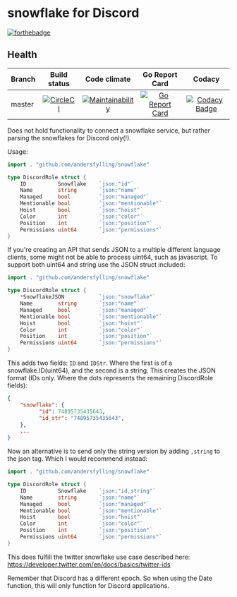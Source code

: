 # snowflake for Discord
[![forthebadge](https://forthebadge.com/images/badges/made-with-go.svg)](https://forthebadge.com)

## Health
| Branch       | Build status  | Code climate | Go Report Card | Codacy |
| ------------ |:-------------:|:---------------:|:-------------:|:----------------:|
| master       | [![CircleCI](https://circleci.com/gh/andersfylling/snowflake/tree/master.svg?style=shield)](https://circleci.com/gh/andersfylling/snowflake/tree/master) | [![Maintainability](https://api.codeclimate.com/v1/badges/5fe3da7a87c3185b5f33/maintainability)](https://codeclimate.com/github/andersfylling/snowflake/maintainability) | [![Go Report Card](https://goreportcard.com/badge/github.com/andersfylling/snowflake)](https://goreportcard.com/report/github.com/andersfylling/snowflake) | [![Codacy Badge](https://api.codacy.com/project/badge/Grade/e33fb047672644a8900bd20fdbc234be)](https://www.codacy.com/project/andersfylling/snowflake/dashboard?utm_source=github.com&amp;utm_medium=referral&amp;utm_content=andersfylling/snowflake&amp;utm_campaign=Badge_Grade_Dashboard) |

Does not hold functionality to connect a snowflake service, but rather parsing the snowflakes for Discord only(!).

Usage:

```go
import . "github.com/andersfylling/snowflake"

type DiscordRole struct {
    ID          Snowflake    `json:"id"`
    Name        string       `json:"name"`
    Managed     bool         `json:"managed"`
    Mentionable bool         `json:"mentionable"`
    Hoist       bool         `json:"hoist"`
    Color       int          `json:"color"`
    Position    int          `json:"position"`
    Permissions uint64       `json:"permissions"`
}
```

If you're creating an API that sends JSON to a multiple different language clients, some might not be able to process uint64, such as javascript. To support both uint64 and string use the JSON struct included:

```go
import . "github.com/andersfylling/snowflake"

type DiscordRole struct {
    *SnowflakeJSON           `json:"snowflake"`
    Name        string       `json:"name"`
    Managed     bool         `json:"managed"`
    Mentionable bool         `json:"mentionable"`
    Hoist       bool         `json:"hoist"`
    Color       int          `json:"color"`
    Position    int          `json:"position"`
    Permissions uint64       `json:"permissions"`
}
```

This adds two fields: `ID` and `IDStr`. Where the first is of a snowflake.ID(uint64), and the second is a string. This creates the JSON format (IDs only. Where the dots represents the remaining DiscordRole fields):

```json
{
    "snowflake": {
          "id": 74895735435643,
          "id_str": "74895735435643",
    },
    ...
}
```

Now an alternative is to send only the string version by adding `,string` to the json tag. Which I would recommend instead:

```go
import . "github.com/andersfylling/snowflake"

type DiscordRole struct {
    ID          Snowflake    `json:"id,string"`
    Name        string       `json:"name"`
    Managed     bool         `json:"managed"`
    Mentionable bool         `json:"mentionable"`
    Hoist       bool         `json:"hoist"`
    Color       int          `json:"color"`
    Position    int          `json:"position"`
    Permissions uint64       `json:"permissions"`
}
```

This does fulfill the twitter snowflake use case described here: <https://developer.twitter.com/en/docs/basics/twitter-ids>

Remember that Discord has a different epoch. So when using the Date function, this will only function for Discord applications.
